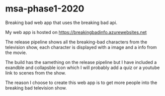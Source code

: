# msa-phase1-2020
Breaking bad web app that uses the breaking bad api.

My web app is hosted on https://breakingbadinfo.azurewebsites.net

The release pipeline shows all the breaking-bad characters from the television show, each character is displayed with a image and a info from the movie.

The build has the samething on the release pipeline but I have included a exandble and collapsble icon which I will probably add a quiz or a youtube link to scenes from the show.

The reason I choose to create this web app is to get more people into the breaking bad television show.
